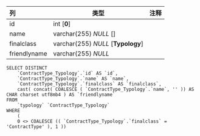 | 列           | 类型                               | 注释 |
| :----------- | ---------------------------------- | ---- |
| id           | int [**0**]                        |      |
| name         | varchar(255) *NULL* []             |      |
| finalclass   | varchar(255) *NULL* [**Typology**] |      |
| friendlyname | varchar(255) *NULL*                |      |

```
SELECT DISTINCT
	`ContractType_Typology`.`id` AS `id`,
	`ContractType_Typology`.`name` AS `name`,
	`ContractType_Typology`.`finalclass` AS `finalclass`,
	cast( concat( COALESCE ( `ContractType_Typology`.`name`, '' )) AS CHAR charset utf8mb4 ) AS `friendlyname` 
FROM
	`typology` `ContractType_Typology` 
WHERE
	(
	0 <> COALESCE (( `ContractType_Typology`.`finalclass` = 'ContractType' ), 1 ))
```

